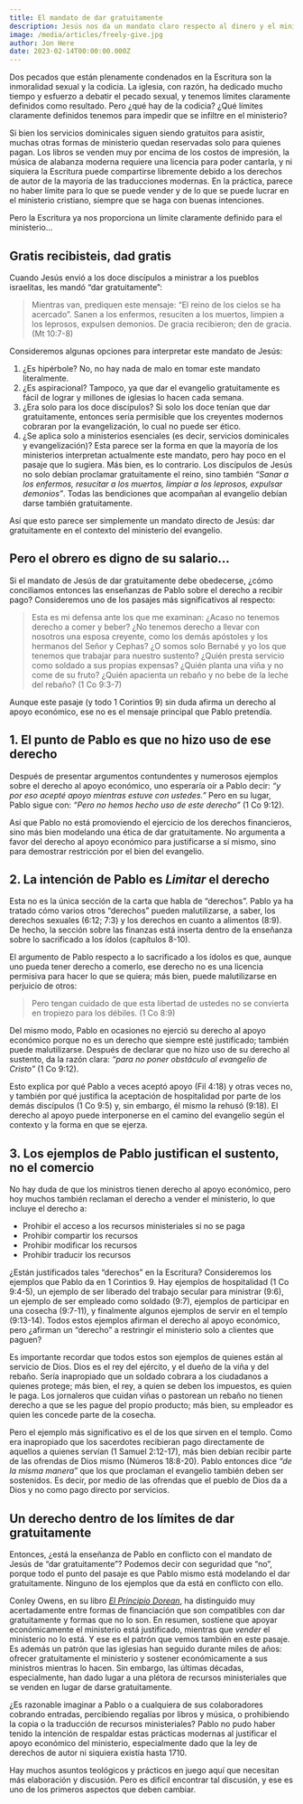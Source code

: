 ```yaml
---
title: El mandato de dar gratuitamente
description: Jesús nos da un mandato claro respecto al dinero y el ministerio, pero ¿lo seguimos hoy?
image: /media/articles/freely-give.jpg
author: Jon Here
date: 2023-02-14T00:00:00.000Z
---
```


Dos pecados que están plenamente condenados en la Escritura son la inmoralidad sexual y la codicia. La iglesia, con razón, ha dedicado mucho tiempo y esfuerzo a debatir el pecado sexual, y tenemos límites claramente definidos como resultado. Pero ¿qué hay de la codicia? ¿Qué límites claramente definidos tenemos para impedir que se infiltre en el ministerio?

Si bien los servicios dominicales siguen siendo gratuitos para asistir, muchas otras formas de ministerio quedan reservadas solo para quienes pagan. Los libros se venden muy por encima de los costos de impresión, la música de alabanza moderna requiere una licencia para poder cantarla, y ni siquiera la Escritura puede compartirse libremente debido a los derechos de autor de la mayoría de las traducciones modernas. En la práctica, parece no haber límite para lo que se puede vender y de lo que se puede lucrar en el ministerio cristiano, siempre que se haga con buenas intenciones.

Pero la Escritura ya nos proporciona un límite claramente definido para el ministerio…

## Gratis recibisteis, dad gratis

Cuando Jesús envió a los doce discípulos a ministrar a los pueblos israelitas, les mandó “dar gratuitamente”:

> Mientras van, prediquen este mensaje: “El reino de los cielos se ha acercado”. Sanen a los enfermos, resuciten a los muertos, limpien a los leprosos, expulsen demonios. De gracia recibieron; den de gracia. (Mt 10:7-8)

Consideremos algunas opciones para interpretar este mandato de Jesús:

 1. ¿Es hipérbole? No, no hay nada de malo en tomar este mandato literalmente.
 2. ¿Es aspiracional? Tampoco, ya que dar el evangelio gratuitamente es fácil de lograr y millones de iglesias lo hacen cada semana.
 3. ¿Era solo para los doce discípulos? Si solo los doce tenían que dar gratuitamente, entonces sería permisible que los creyentes modernos cobraran por la evangelización, lo cual no puede ser ético.
 4. ¿Se aplica solo a ministerios esenciales (es decir, servicios dominicales y evangelización)? Esta parece ser la forma en que la mayoría de los ministerios interpretan actualmente este mandato, pero hay poco en el pasaje que lo sugiera. Más bien, es lo contrario. Los discípulos de Jesús no solo debían proclamar gratuitamente el reino, sino también _“Sanar a los enfermos, resucitar a los muertos, limpiar a los leprosos, expulsar demonios”_. Todas las bendiciones que acompañan al evangelio debían darse también gratuitamente.

Así que esto parece ser simplemente un mandato directo de Jesús: dar gratuitamente en el contexto del ministerio del evangelio.

## Pero el obrero es digno de su salario…

Si el mandato de Jesús de dar gratuitamente debe obedecerse, ¿cómo conciliamos entonces las enseñanzas de Pablo sobre el derecho a recibir pago? Consideremos uno de los pasajes más significativos al respecto:

> Esta es mi defensa ante los que me examinan: ¿Acaso no tenemos derecho a comer y beber? ¿No tenemos derecho a llevar con nosotros una esposa creyente, como los demás apóstoles y los hermanos del Señor y Cephas? ¿O somos solo Bernabé y yo los que tenemos que trabajar para nuestro sustento? ¿Quién presta servicio como soldado a sus propias expensas? ¿Quién planta una viña y no come de su fruto? ¿Quién apacienta un rebaño y no bebe de la leche del rebaño? (1 Co 9:3-7)

Aunque este pasaje (y todo 1 Corintios 9) sin duda afirma un derecho al apoyo económico, ese no es el mensaje principal que Pablo pretendía.

## 1. El punto de Pablo es que no hizo uso de ese derecho

Después de presentar argumentos contundentes y numerosos ejemplos sobre el derecho al apoyo económico, uno esperaría oír a Pablo decir: _“y por eso acepté apoyo mientras estuve con ustedes.”_ Pero en su lugar, Pablo sigue con: _“Pero no hemos hecho uso de este derecho”_ (1 Co 9:12).

Así que Pablo no está promoviendo el ejercicio de los derechos financieros, sino más bien modelando una ética de dar gratuitamente. No argumenta a favor del derecho al apoyo económico para justificarse a sí mismo, sino para demostrar restricción por el bien del evangelio.

## 2. La intención de Pablo es _Limitar_ el derecho

Esta no es la única sección de la carta que habla de “derechos”. Pablo ya ha tratado cómo varios otros “derechos” pueden malutilizarse, a saber, los derechos sexuales (6:12; 7:3) y los derechos en cuanto a alimentos (8:9). De hecho, la sección sobre las finanzas está inserta dentro de la enseñanza sobre lo sacrificado a los ídolos (capítulos 8-10).

El argumento de Pablo respecto a lo sacrificado a los ídolos es que, aunque uno pueda tener derecho a comerlo, ese derecho no es una licencia permisiva para hacer lo que se quiera; más bien, puede malutilizarse en perjuicio de otros:

> Pero tengan cuidado de que esta libertad de ustedes no se convierta en tropiezo para los débiles. (1 Co 8:9)

Del mismo modo, Pablo en ocasiones no ejerció su derecho al apoyo económico porque no es un derecho que siempre esté justificado; también puede malutilizarse. Después de declarar que no hizo uso de su derecho al sustento, da la razón clara: _“para no poner obstáculo al evangelio de Cristo”_ (1 Co 9:12).

Esto explica por qué Pablo a veces aceptó apoyo (Fil 4:18) y otras veces no, y también por qué justifica la aceptación de hospitalidad por parte de los demás discípulos (1 Co 9:5) y, sin embargo, él mismo la rehusó (9:18). El derecho al apoyo puede interponerse en el camino del evangelio según el contexto y la forma en que se ejerza.

## 3. Los ejemplos de Pablo justifican el sustento, no el comercio

No hay duda de que los ministros tienen derecho al apoyo económico, pero hoy muchos también reclaman el derecho a vender el ministerio, lo que incluye el derecho a:

 - Prohibir el acceso a los recursos ministeriales si no se paga
 - Prohibir compartir los recursos
 - Prohibir modificar los recursos
 - Prohibir traducir los recursos

¿Están justificados tales “derechos” en la Escritura? Consideremos los ejemplos que Pablo da en 1 Corintios 9. Hay ejemplos de hospitalidad (1 Co 9:4-5), un ejemplo de ser liberado del trabajo secular para ministrar (9:6), un ejemplo de ser empleado como soldado (9:7), ejemplos de participar en una cosecha (9:7-11), y finalmente algunos ejemplos de servir en el templo (9:13-14). Todos estos ejemplos afirman el derecho al apoyo económico, pero ¿afirman un “derecho” a restringir el ministerio solo a clientes que paguen?

Es importante recordar que todos estos son ejemplos de quienes están al servicio de Dios. Dios es el rey del ejército, y el dueño de la viña y del rebaño. Sería inapropiado que un soldado cobrara a los ciudadanos a quienes protege; más bien, el rey, a quien se deben los impuestos, es quien le paga. Los jornaleros que cuidan viñas o pastorean un rebaño no tienen derecho a que se les pague del propio producto; más bien, su empleador es quien les concede parte de la cosecha.

Pero el ejemplo más significativo es el de los que sirven en el templo. Como era inapropiado que los sacerdotes recibieran pago directamente de aquellos a quienes servían (1 Samuel 2:12-17), más bien debían recibir parte de las ofrendas de Dios mismo (Números 18:8-20). Pablo entonces dice _“de la misma manera”_ que los que proclaman el evangelio también deben ser sostenidos. Es decir, por medio de las ofrendas que el pueblo de Dios da a Dios y no como pago directo por servicios.

## Un derecho dentro de los límites de dar gratuitamente

Entonces, ¿está la enseñanza de Pablo en conflicto con el mandato de Jesús de “dar gratuitamente”? Podemos decir con seguridad que “no”, porque todo el punto del pasaje es que Pablo mismo está modelando el dar gratuitamente. Ninguno de los ejemplos que da está en conflicto con ello.

Conley Owens, en su libro [_El Principio Dorean_](https://thedoreanprinciple.org/), ha distinguido muy acertadamente entre formas de financiación que son compatibles con dar gratuitamente y formas que no lo son. En resumen, sostiene que apoyar económicamente el ministerio está justificado, mientras que _vender_ el ministerio no lo está. Y ese es el patrón que vemos también en este pasaje. Es además un patrón que las iglesias han seguido durante miles de años: ofrecer gratuitamente el ministerio y sostener económicamente a sus ministros mientras lo hacen. Sin embargo, las últimas décadas, especialmente, han dado lugar a una plétora de recursos ministeriales que se venden en lugar de darse gratuitamente.

¿Es razonable imaginar a Pablo o a cualquiera de sus colaboradores cobrando entradas, percibiendo regalías por libros y música, o prohibiendo la copia o la traducción de recursos ministeriales? Pablo no pudo haber tenido la intención de respaldar estas prácticas modernas al justificar el apoyo económico del ministerio, especialmente dado que la ley de derechos de autor ni siquiera existía hasta 1710.

Hay muchos asuntos teológicos y prácticos en juego aquí que necesitan más elaboración y discusión. Pero es difícil encontrar tal discusión, y ese es uno de los primeros aspectos que deben cambiar.
